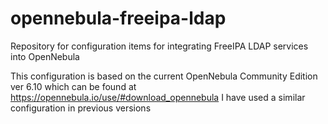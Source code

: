# opennebula-freeipa-ldap
Repository for configuration items for integrating FreeIPA LDAP services into OpenNebula

This configuration is based on the current OpenNebula Community Edition ver 6.10 which can be found at https://opennebula.io/use/#download_opennebula
I have used a similar configuration in previous versions

